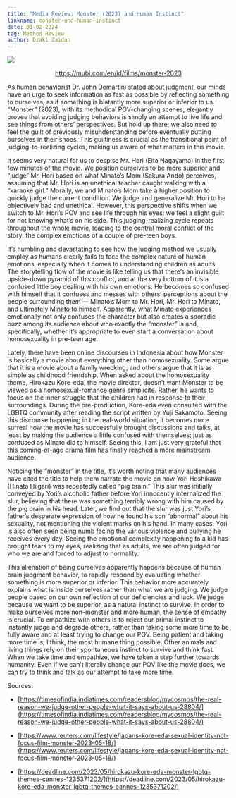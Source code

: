 ```yaml
---
title: "Media Review: Monster (2023) and Human Instinct"
linkname: monster-and-human-instinct
date: 01-02-2024
tag: Method Review
author: Dzaki Zaidan
---
```

![](https://miro.medium.com/v2/resize:fit:1050/1*bMfostBlTBswS6WzPdSF-Q.jpeg)

<p style="text-align: center"><a href="https://mubi.com/en/id/films/monster-2023"><u>https://mubi.com/en/id/films/monster-2023</u></a></p>

As human behaviorist Dr. John Demartini stated about judgment, our minds have an urge to seek information as fast as possible by reflecting something to ourselves, as if something is blatantly more superior or inferior to us. “Monster” (2023), with its methodical POV-changing scenes, elegantly proves that avoiding judging behaviors is simply an attempt to live life and see things from others’ perspectives. But hold up there; we also need to feel the guilt of previously misunderstanding before eventually putting ourselves in their shoes. This guiltiness is crucial as the transitional point of judging-to-realizing cycles, making us aware of what matters in this movie.

It seems very natural for us to despise Mr. Hori (Eita Nagayama) in the first few minutes of the movie. We position ourselves to be more superior and “judge” Mr. Hori based on what Minato’s Mom (Sakura Ando) perceives, assuming that Mr. Hori is an unethical teacher caught walking with a “karaoke girl.” Morally, we and Minato’s Mom take a higher position to quickly judge the current condition. We judge and generalize Mr. Hori to be objectively bad and unethical. However, this perspective shifts when we switch to Mr. Hori’s POV and see life through his eyes; we feel a slight guilt for not knowing what’s on his side. This judging-realizing cycle repeats throughout the whole movie, leading to the central moral conflict of the story: the complex emotions of a couple of pre-teen boys.

It’s humbling and devastating to see how the judging method we usually employ as humans clearly fails to face the complex nature of human emotions, especially when it comes to understanding children as adults. The storytelling flow of the movie is like telling us that there’s an invisible upside-down pyramid of this conflict, and at the very bottom of it is a confused little boy dealing with his own emotions. He becomes so confused with himself that it confuses and messes with others’ perceptions about the people surrounding them — Minato’s Mom to Mr. Hori, Mr. Hori to Minato, and ultimately Minato to himself. Apparently, what Minato experiences emotionally not only confuses the character but also creates a sporadic buzz among its audience about who exactly the “monster” is and, specifically, whether it’s appropriate to even start a conversation about homosexuality in pre-teen age.

Lately, there have been online discourses in Indonesia about how Monster is basically a movie about everything other than homosexuality. Some argue that it is a movie about a family wrecking, and others argue that it is as simple as childhood friendship. When asked about the homosexuality theme, Hirokazu Kore-eda, the movie director, doesn’t want Monster to be viewed as a homosexual-romance genre simplicite. Rather, he wants to focus on the inner struggle that the children had in response to their surroundings. During the pre-production, Kore-eda even consulted with the LGBTQ community after reading the script written by Yuji Sakamoto. Seeing this discourse happening in the real-world situation, it becomes more surreal how the movie has successfully brought discussions and talks, at least by making the audience a little confused with themselves; just as confused as Minato did to himself. Seeing this, I am just very grateful that this coming-of-age drama film has finally reached a more mainstream audience.

Noticing the “monster” in the title, it’s worth noting that many audiences have cited the title to help them narrate the movie on how Yori Hoshikawa (Hinata Hiigari) was repeatedly called “pig brain.” This slur was initially conveyed by Yori’s alcoholic father before Yori innocently internalized the slur, believing that there was something terribly wrong with him caused by the pig brain in his head. Later, we find out that the slur was just Yori’s father’s desperate expression of how he found his son “abnormal” about his sexuality, not mentioning the violent marks on his hand. In many cases, Yori is also often seen being numb facing the various violence and bullying he receives every day. Seeing the emotional complexity happening to a kid has brought tears to my eyes, realizing that as adults, we are often judged for who we are and forced to adjust to normality.

This alienation of being ourselves apparently happens because of human brain judgment behavior, to rapidly respond by evaluating whether something is more superior or inferior. This behavior more accurately explains what is inside ourselves rather than what we are judging. We judge people based on our own reflection of our deficiencies and lack. We judge because we want to be superior, as a natural instinct to survive. In order to make ourselves more non-monster and more human, the sense of empathy is crucial. To empathize with others is to reject our primal instinct to instantly judge and degrade others, rather than taking some more time to be fully aware and at least trying to change our POV. Being patient and taking more time is, I think, the most humane thing possible. Other animals and living things rely on their spontaneous instinct to survive and think fast. When we take time and empathize, we have taken a step further towards humanity. Even if we can’t literally change our POV like the movie does, we can try to think and talk as our attempt to take more time.

Sources:

*   [https://timesofindia.indiatimes.com/readersblog/mycosmos/the-real-reason-we-judge-other-people-what-it-says-about-us-28804/](https://timesofindia.indiatimes.com/readersblog/mycosmos/the-real-reason-we-judge-other-people-what-it-says-about-us-28804/)
    
*   [https://www.reuters.com/lifestyle/japans-kore-eda-sexual-identity-not-focus-film-monster-2023-05-18/](https://www.reuters.com/lifestyle/japans-kore-eda-sexual-identity-not-focus-film-monster-2023-05-18/)
    
*   [https://deadline.com/2023/05/hirokazu-kore-eda-monster-lgbtq-themes-cannes-1235371202/](https://deadline.com/2023/05/hirokazu-kore-eda-monster-lgbtq-themes-cannes-1235371202/)